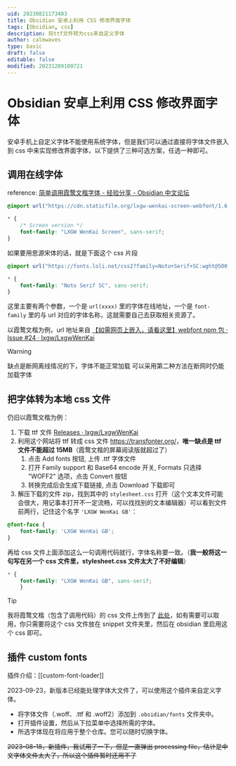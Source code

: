 ```yaml
---
uid: 20230821173403
title: Obsidian 安卓上利用 CSS 修改界面字体
tags: [Obsidian, css]
description: 将ttf文件转为css来自定义字体
author: calmwaves
type: basic
draft: false
editable: false
modified: 20231209100721
---
```


# Obsidian 安卓上利用 CSS 修改界面字体

安卓手机上自定义字体不能使用系统字体，但是我们可以通过直接将字体文件嵌入到 css 中来实现修改界面字体，以下提供了三种可选方案，任选一种即可。

## 调用在线字体

reference: [简单调用霞鹜文楷字体 - 经验分享 - Obsidian 中文论坛](https://forum-zh.obsidian.md/t/topic/17543)

```css
@import url("https://cdn.staticfile.org/lxgw-wenkai-screen-webfont/1.6.0/lxgwwenkaiscreen.css");

* {
    /* Screen version */
    font-family: "LXGW WenKai Screen", sans-serif;
}
```

如果要用思源宋体的话，就是下面这个 css 片段

```css
@import url("https://fonts.loli.net/css2?family=Noto+Serif+SC:wght@500;700&display=swap");

* {
    font-family: "Noto Serif SC", sans-serif;
}
```

这里主要有两个参数，一个是 `url(xxxx)` 里的字体在线地址，一个是 `font-family` 里的与 url 对应的字体名称，这就需要自己去获取相关资源了。

以霞鹜文楷为例，url 地址来自 [【如需网页上嵌入，请看这里】webfont npm 包 · Issue #24 · lxgw/LxgwWenKai](https://github.com/lxgw/LxgwWenKai/issues/24)

> [!warning]
> 缺点是断网离线情况的下，字体不能正常加载
> 可以采用第二种方法在断网时仍能加载字体

## 把字体转为本地 css 文件

仍旧以霞鹜文楷为例：

1. 下载 ttf 文件 [Releases · lxgw/LxgwWenKai](https://github.com/lxgw/LxgwWenKai/releases)
2. 利用这个网站将 ttf 转成 css 文件 <https://transfonter.org/>，**唯一缺点是 ttf 文件不能超过 15MB**（霞鹜文楷的屏幕阅读版就超过了）
    1. 点击 Add fonts 按钮, 上传 .ttf 字体文件
    2. 打开 Family support 和 Base64 encode 开关, Formats 只选择 "WOFF2" 选项，点击 Convert 按钮
    3. 转换完成后会生成下载链接, 点击 Download 下载即可
3. 解压下载的文件 zip，找到其中的 `stylesheet.css` 打开（这个文本文件可能会很大，用记事本打开不一定流畅，可以找找别的文本编辑器）可以看到文件前两行，记住这个名字 `'LXGW WenKai GB'`：

```CSS
@font-face {
    font-family: 'LXGW WenKai GB';
}
```

再给 css 文件上面添加这么一句调用代码就行，字体名称要一致。（**我一般将这一句写在另一个 css 文件里，stylesheet.css 文件太大了不好编辑**）

```css
* {
    font-family: "LXGW WenKai GB", sans-serif;
    }
```

> [!tip]
> 我将霞鹜文楷（包含了调用代码）的 css 文件上传到了 [此处](https://github.com/calmwaves111/AllAboutObsidian/blob/main/LXGW%20WenKai%20GB.css)，如有需要可以取用，你只需要将这个 css 文件放在 snippet 文件夹里，然后在 obsidian 里启用这个 css 即可。

## 插件 custom fonts

插件介绍：[[custom-font-loader]]

2023-09-23，新版本已经能处理字体大文件了，可以使用这个插件来自定义字体。

-   将字体文件（.woff、.ttf 和 .woff2）添加到 `.obsidian/fonts` 文件夹中。
-   打开插件设置，然后从下拉菜单中选择所需的字体。
-   所选字体现在将应用于整个仓库。您可以随时切换字体。

~~2023-08-18，新插件，我试用了一下，但是一直弹出 processing file，估计是中文字体文件太大了，所以这个插件暂时还用不了~~
